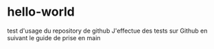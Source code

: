 # hello-world
test d'usage du repository de github
J'effectue des tests sur Github en suivant le guide de prise en main
